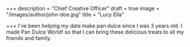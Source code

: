 +++
description = "Chief Creative Officer"
draft = true
image = "/images/author/john-doe.jpg"
title = "Lucy Ella"

+++
I've been helping my data make pan dulce since I was 3 years old.  I made Pan Dulce World! so that I can bring these delicious treats to all my friends and family.  